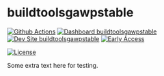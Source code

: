 # buildtoolsgawpstable

[![Github Actions](https://github.com/kporras07/buildtoolsgawpstable/actions/workflows/build_deploy_and_test.yml/badge.svg)](https://github.com/kporras07/buildtoolsgawpstable/actions/workflows/build_deploy_and_test.yml)
[![Dashboard buildtoolsgawpstable](https://img.shields.io/badge/dashboard-buildtoolsgawpstable-yellow.svg)](https://dashboard.pantheon.io/sites/26048c73-753e-41f2-8ec1-9d70682fd5ac#dev/code)
[![Dev Site buildtoolsgawpstable](https://img.shields.io/badge/site-buildtoolsgawpstable-blue.svg)](http://dev-buildtoolsgawpstable.pantheonsite.io/)
[![Early Access](https://img.shields.io/badge/pantheon-EARLY_ACCESS-yellow?logo=pantheon&color=FFDC28&style=for-the-badge)](https://github.com/topics/early-access?q=org%3Apantheon-systems)

[![License](https://img.shields.io/badge/license-MIT-408677.svg)](LICENSE)


Some extra text here for testing.
